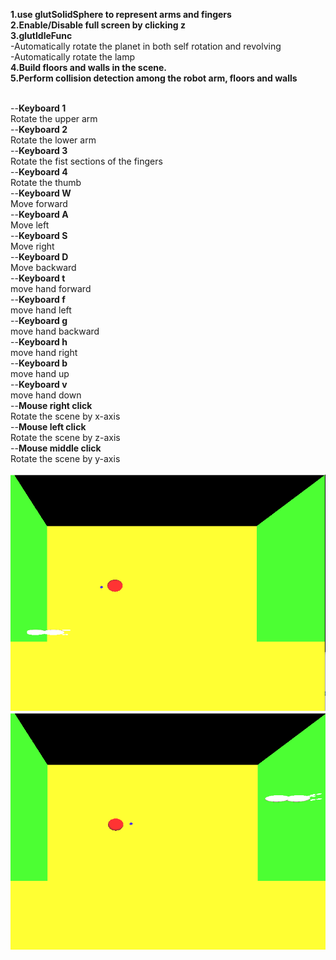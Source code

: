 **1.use glutSolidSphere to represent arms and fingers**<br/>
**2.Enable/Disable full screen by clicking z**<br/>
**3.glutIdleFunc**<br/>
-Automatically rotate the planet in both self rotation and revolving<br/>
-Automatically rotate the lamp<br/>
**4.Build floors and walls in the scene.**<br/>
**5.Perform collision detection among the robot arm, floors and walls**<br/>

<br/>--**Keyboard 1**<br/>
  Rotate the upper arm<br/>
--**Keyboard 2**<br/>
  Rotate the lower arm<br/>
--**Keyboard 3**<br/>
  Rotate the fist sections of the fingers<br/>
--**Keyboard 4**<br/>
  Rotate the thumb<br/>
--**Keyboard W**<br/>
Move forward<br/>
--**Keyboard A**<br/>
Move left<br/>
--**Keyboard S**<br/>
Move right<br/>
--**Keyboard D**<br/>
Move backward<br/>
--**Keyboard t**<br/>
move hand forward<br/>
--**Keyboard f**<br/>
move hand left<br/>
--**Keyboard g**<br/>
move hand backward<br/>
--**Keyboard h**<br/>
move hand right<br/>
--**Keyboard b**<br/>
move hand up<br/>
--**Keyboard v**<br/>
move hand down<br/>
--**Mouse right click**<br/>
Rotate the scene by x-axis<br/>
--**Mouse left click**<br/>
Rotate the scene by z-axis<br/>
--**Mouse middle click**<br/>
Rotate the scene by y-axis<br/>
<br/>![image](https://github.com/kokoming/RENDERING-TECHNIQUES-AND-APPLICATIONS/blob/master/%E6%88%90%E5%9C%96%E6%8A%80%E8%A1%93%E8%88%87%E6%87%89%E7%94%A8%E7%AC%AC5%E6%AC%A1%E4%BD%9C%E6%A5%AD_4104056034_%E6%9F%AF%E5%86%A0%E5%90%8D/%E7%B5%90%E6%9E%9C%E5%9C%96/%E6%93%B7%E5%8F%96.PNG)
![image](https://github.com/kokoming/RENDERING-TECHNIQUES-AND-APPLICATIONS/blob/master/%E6%88%90%E5%9C%96%E6%8A%80%E8%A1%93%E8%88%87%E6%87%89%E7%94%A8%E7%AC%AC5%E6%AC%A1%E4%BD%9C%E6%A5%AD_4104056034_%E6%9F%AF%E5%86%A0%E5%90%8D/%E7%B5%90%E6%9E%9C%E5%9C%96/%E6%93%B7%E5%8F%962.PNG)

